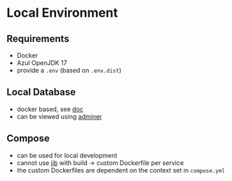 # Local Environment

## Requirements
* Docker
* Azul OpenJDK 17
* provide a `.env` (based on `.env.dist`)

## Local Database
* docker based, see [doc](https://hub.docker.com/_/postgres) 
* can be viewed using [adminer](https://hub.docker.com/_/adminer)

## Compose
* can be used for local development
* cannot use [jib](https://github.com/GoogleContainerTools/jib) with build -> custom Dockerfile per service
* the custom Dockerfiles are dependent on the context set in `compose.yml` 